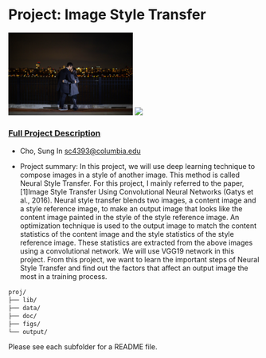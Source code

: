 # Project: Image Style Transfer
<img src="figs/night_proposal.jpg" width="250"/>
<img src="output/output_1.jpg" width="250"/>

### [Full Project Description](output/Neural_Style_Transfer_final.pdf)

+ Cho, Sung In sc4393@columbia.edu
	
+ Project summary: In this project, we will use deep learning technique to compose images in a style of another image.  This method is called Neural Style Transfer. For this project, I mainly referred to the paper, [1]Image Style Transfer Using Convolutional Neural Networks (Gatys et al., 2016). Neural style transfer blends two images, a content image and a style reference image, to make an output image that looks like the content image painted in the style of the style reference image. An optimization technique is used to the output image to match the content statistics of the content image and the style statistics of the style reference image. These statistics are extracted from the above images using a convolutional network. We will use VGG19 network in this project. From this project, we want to learn the important steps of Neural Style Transfer and find out the factors that affect an output image the most in a training process.

```
proj/
├── lib/
├── data/
├── doc/
├── figs/
└── output/
```

Please see each subfolder for a README file.
